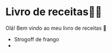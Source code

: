# Livro de receitas:man_cook:

Olá! Bem vindo ao meu livro de receitas :call_me_hand:

* Strogoff de frango
* 